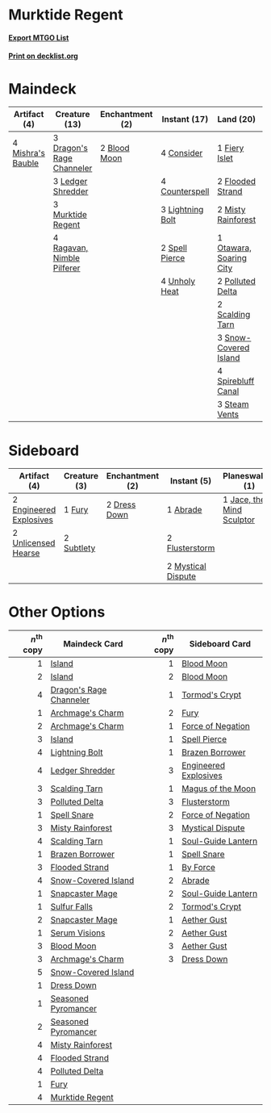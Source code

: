 # Murktide Regent

#### [Export MTGO List](../collection/Murktide%20Regent/Murktide%20Regent.txt)
#### [Print on decklist.org](http://decklist.org/?deckmain=2%09Blood%20Moon%0A4%09Consider%0A4%09Counterspell%0A3%09Dragon's%20Rage%20Channeler%0A4%09Expressive%20Iteration%0A1%09Fiery%20Islet%0A2%09Flooded%20Strand%0A3%09Ledger%20Shredder%0A3%09Lightning%20Bolt%0A4%09Mishra's%20Bauble%0A2%09Misty%20Rainforest%0A3%09Murktide%20Regent%0A1%09Otawara,%20Soaring%20City%0A2%09Polluted%20Delta%0A4%09Ragavan,%20Nimble%20Pilferer%0A2%09Scalding%20Tarn%0A3%09Snow-Covered%20Island%0A2%09Spell%20Pierce%0A4%09Spirebluff%20Canal%0A3%09Steam%20Vents%0A4%09Unholy%20Heat&deckside=1%09Abrade%0A2%09Dress%20Down%0A2%09Engineered%20Explosives%0A2%09Flusterstorm%0A1%09Fury%0A1%09Jace,%20the%20Mind%20Sculptor%0A2%09Mystical%20Dispute%0A2%09Subtlety%0A2%09Unlicensed%20Hearse)
# Maindeck

|                                        Artifact (4)                                        |                                            Creature (13)                                            |                                   Enchantment (2)                                    |                                      Instant (17)                                       |                                            Land (20)                                             |                                           Sorcery (4)                                           |
|--------------------------------------------------------------------------------------------|-----------------------------------------------------------------------------------------------------|--------------------------------------------------------------------------------------|-----------------------------------------------------------------------------------------|--------------------------------------------------------------------------------------------------|-------------------------------------------------------------------------------------------------|
|4 [Mishra's Bauble](http://gatherer.wizards.com/Pages/Card/Details.aspx?multiverseid=122122)|3 [Dragon's Rage Channeler](http://gatherer.wizards.com/Pages/Card/Details.aspx?multiverseid=522197) |2 [Blood Moon](http://gatherer.wizards.com/Pages/Card/Details.aspx?multiverseid=45386)|4 [Consider](http://gatherer.wizards.com/Pages/Card/Details.aspx?multiverseid=534803)    |1 [Fiery Islet](http://gatherer.wizards.com/Pages/Card/Details.aspx?multiverseid=464187)          |4 [Expressive Iteration](http://gatherer.wizards.com/Pages/Card/Details.aspx?multiverseid=513678)|
|                                                                                            |3 [Ledger Shredder](http://gatherer.wizards.com/Pages/Card/Details.aspx?multiverseid=555247)         |                                                                                      |4 [Counterspell](http://gatherer.wizards.com/Pages/Card/Details.aspx?multiverseid=699)   |2 [Flooded Strand](http://gatherer.wizards.com/Pages/Card/Details.aspx?multiverseid=405098)       |                                                                                                 |
|                                                                                            |3 [Murktide Regent](http://gatherer.wizards.com/Pages/Card/Details.aspx?multiverseid=522128)         |                                                                                      |3 [Lightning Bolt](http://gatherer.wizards.com/Pages/Card/Details.aspx?multiverseid=806) |2 [Misty Rainforest](http://gatherer.wizards.com/Pages/Card/Details.aspx?multiverseid=405102)     |                                                                                                 |
|                                                                                            |4 [Ragavan, Nimble Pilferer](http://gatherer.wizards.com/Pages/Card/Details.aspx?multiverseid=522214)|                                                                                      |2 [Spell Pierce](http://gatherer.wizards.com/Pages/Card/Details.aspx?multiverseid=425876)|1 [Otawara, Soaring City](http://gatherer.wizards.com/Pages/Card/Details.aspx?multiverseid=548584)|                                                                                                 |
|                                                                                            |                                                                                                     |                                                                                      |4 [Unholy Heat](http://gatherer.wizards.com/Pages/Card/Details.aspx?multiverseid=522221) |2 [Polluted Delta](http://gatherer.wizards.com/Pages/Card/Details.aspx?multiverseid=405104)       |                                                                                                 |
|                                                                                            |                                                                                                     |                                                                                      |                                                                                         |2 [Scalding Tarn](http://gatherer.wizards.com/Pages/Card/Details.aspx?multiverseid=405107)        |                                                                                                 |
|                                                                                            |                                                                                                     |                                                                                      |                                                                                         |3 [Snow-Covered Island](http://gatherer.wizards.com/Pages/Card/Details.aspx?multiverseid=121130)  |                                                                                                 |
|                                                                                            |                                                                                                     |                                                                                      |                                                                                         |4 [Spirebluff Canal](http://gatherer.wizards.com/Pages/Card/Details.aspx?multiverseid=417822)     |                                                                                                 |
|                                                                                            |                                                                                                     |                                                                                      |                                                                                         |3 [Steam Vents](http://gatherer.wizards.com/Pages/Card/Details.aspx?multiverseid=405109)          |                                                                                                 |


# Sideboard

|                                          Artifact (4)                                           |                                    Creature (3)                                     |                                    Enchantment (2)                                    |                                         Instant (5)                                         |                                          Planeswalker (1)                                          |
|-------------------------------------------------------------------------------------------------|-------------------------------------------------------------------------------------|---------------------------------------------------------------------------------------|---------------------------------------------------------------------------------------------|----------------------------------------------------------------------------------------------------|
|2 [Engineered Explosives](http://gatherer.wizards.com/Pages/Card/Details.aspx?multiverseid=50139)|1 [Fury](http://gatherer.wizards.com/Pages/Card/Details.aspx?multiverseid=522202)    |2 [Dress Down](http://gatherer.wizards.com/Pages/Card/Details.aspx?multiverseid=522115)|1 [Abrade](http://gatherer.wizards.com/Pages/Card/Details.aspx?multiverseid=430772)          |1 [Jace, the Mind Sculptor](http://gatherer.wizards.com/Pages/Card/Details.aspx?multiverseid=442051)|
|2 [Unlicensed Hearse](http://gatherer.wizards.com/Pages/Card/Details.aspx?multiverseid=555447)   |2 [Subtlety](http://gatherer.wizards.com/Pages/Card/Details.aspx?multiverseid=522143)|                                                                                       |2 [Flusterstorm](http://gatherer.wizards.com/Pages/Card/Details.aspx?multiverseid=228255)    |                                                                                                    |
|                                                                                                 |                                                                                     |                                                                                       |2 [Mystical Dispute](http://gatherer.wizards.com/Pages/Card/Details.aspx?multiverseid=473020)|                                                                                                    |


# Other Options

|*n*<sup>th</sup> copy|                                          Maindeck Card                                           |*n*<sup>th</sup> copy|                                        Sideboard Card                                         |
|--------------------:|--------------------------------------------------------------------------------------------------|--------------------:|-----------------------------------------------------------------------------------------------|
|                    1|[Island](http://gatherer.wizards.com/Pages/Card/Details.aspx?multiverseid=439857)                 |                    1|[Blood Moon](http://gatherer.wizards.com/Pages/Card/Details.aspx?multiverseid=45386)           |
|                    2|[Island](http://gatherer.wizards.com/Pages/Card/Details.aspx?multiverseid=439857)                 |                    2|[Blood Moon](http://gatherer.wizards.com/Pages/Card/Details.aspx?multiverseid=45386)           |
|                    4|[Dragon's Rage Channeler](http://gatherer.wizards.com/Pages/Card/Details.aspx?multiverseid=522197)|                    1|[Tormod's Crypt](http://gatherer.wizards.com/Pages/Card/Details.aspx?multiverseid=389723)      |
|                    1|[Archmage's Charm](http://gatherer.wizards.com/Pages/Card/Details.aspx?multiverseid=463989)       |                    2|[Fury](http://gatherer.wizards.com/Pages/Card/Details.aspx?multiverseid=522202)                |
|                    2|[Archmage's Charm](http://gatherer.wizards.com/Pages/Card/Details.aspx?multiverseid=463989)       |                    1|[Force of Negation](http://gatherer.wizards.com/Pages/Card/Details.aspx?multiverseid=464001)   |
|                    3|[Island](http://gatherer.wizards.com/Pages/Card/Details.aspx?multiverseid=439857)                 |                    1|[Spell Pierce](http://gatherer.wizards.com/Pages/Card/Details.aspx?multiverseid=425876)        |
|                    4|[Lightning Bolt](http://gatherer.wizards.com/Pages/Card/Details.aspx?multiverseid=806)            |                    1|[Brazen Borrower](http://gatherer.wizards.com/Pages/Card/Details.aspx?multiverseid=473001)     |
|                    4|[Ledger Shredder](http://gatherer.wizards.com/Pages/Card/Details.aspx?multiverseid=555247)        |                    3|[Engineered Explosives](http://gatherer.wizards.com/Pages/Card/Details.aspx?multiverseid=50139)|
|                    3|[Scalding Tarn](http://gatherer.wizards.com/Pages/Card/Details.aspx?multiverseid=405107)          |                    1|[Magus of the Moon](http://gatherer.wizards.com/Pages/Card/Details.aspx?multiverseid=136152)   |
|                    3|[Polluted Delta](http://gatherer.wizards.com/Pages/Card/Details.aspx?multiverseid=405104)         |                    3|[Flusterstorm](http://gatherer.wizards.com/Pages/Card/Details.aspx?multiverseid=228255)        |
|                    1|[Spell Snare](http://gatherer.wizards.com/Pages/Card/Details.aspx?multiverseid=446100)            |                    2|[Force of Negation](http://gatherer.wizards.com/Pages/Card/Details.aspx?multiverseid=464001)   |
|                    3|[Misty Rainforest](http://gatherer.wizards.com/Pages/Card/Details.aspx?multiverseid=405102)       |                    3|[Mystical Dispute](http://gatherer.wizards.com/Pages/Card/Details.aspx?multiverseid=473020)    |
|                    4|[Scalding Tarn](http://gatherer.wizards.com/Pages/Card/Details.aspx?multiverseid=405107)          |                    1|[Soul-Guide Lantern](http://gatherer.wizards.com/Pages/Card/Details.aspx?multiverseid=476488)  |
|                    1|[Brazen Borrower](http://gatherer.wizards.com/Pages/Card/Details.aspx?multiverseid=473001)        |                    1|[Spell Snare](http://gatherer.wizards.com/Pages/Card/Details.aspx?multiverseid=446100)         |
|                    3|[Flooded Strand](http://gatherer.wizards.com/Pages/Card/Details.aspx?multiverseid=405098)         |                    1|[By Force](http://gatherer.wizards.com/Pages/Card/Details.aspx?multiverseid=426825)            |
|                    4|[Snow-Covered Island](http://gatherer.wizards.com/Pages/Card/Details.aspx?multiverseid=121130)    |                    2|[Abrade](http://gatherer.wizards.com/Pages/Card/Details.aspx?multiverseid=430772)              |
|                    1|[Snapcaster Mage](http://gatherer.wizards.com/Pages/Card/Details.aspx?multiverseid=227676)        |                    2|[Soul-Guide Lantern](http://gatherer.wizards.com/Pages/Card/Details.aspx?multiverseid=476488)  |
|                    1|[Sulfur Falls](http://gatherer.wizards.com/Pages/Card/Details.aspx?multiverseid=443135)           |                    2|[Tormod's Crypt](http://gatherer.wizards.com/Pages/Card/Details.aspx?multiverseid=389723)      |
|                    2|[Snapcaster Mage](http://gatherer.wizards.com/Pages/Card/Details.aspx?multiverseid=227676)        |                    1|[Aether Gust](http://gatherer.wizards.com/Pages/Card/Details.aspx?multiverseid=466796)         |
|                    1|[Serum Visions](http://gatherer.wizards.com/Pages/Card/Details.aspx?multiverseid=50145)           |                    2|[Aether Gust](http://gatherer.wizards.com/Pages/Card/Details.aspx?multiverseid=466796)         |
|                    3|[Blood Moon](http://gatherer.wizards.com/Pages/Card/Details.aspx?multiverseid=45386)              |                    3|[Aether Gust](http://gatherer.wizards.com/Pages/Card/Details.aspx?multiverseid=466796)         |
|                    3|[Archmage's Charm](http://gatherer.wizards.com/Pages/Card/Details.aspx?multiverseid=463989)       |                    3|[Dress Down](http://gatherer.wizards.com/Pages/Card/Details.aspx?multiverseid=522115)          |
|                    5|[Snow-Covered Island](http://gatherer.wizards.com/Pages/Card/Details.aspx?multiverseid=121130)    |                     |                                                                                               |
|                    1|[Dress Down](http://gatherer.wizards.com/Pages/Card/Details.aspx?multiverseid=522115)             |                     |                                                                                               |
|                    1|[Seasoned Pyromancer](http://gatherer.wizards.com/Pages/Card/Details.aspx?multiverseid=464094)    |                     |                                                                                               |
|                    2|[Seasoned Pyromancer](http://gatherer.wizards.com/Pages/Card/Details.aspx?multiverseid=464094)    |                     |                                                                                               |
|                    4|[Misty Rainforest](http://gatherer.wizards.com/Pages/Card/Details.aspx?multiverseid=405102)       |                     |                                                                                               |
|                    4|[Flooded Strand](http://gatherer.wizards.com/Pages/Card/Details.aspx?multiverseid=405098)         |                     |                                                                                               |
|                    4|[Polluted Delta](http://gatherer.wizards.com/Pages/Card/Details.aspx?multiverseid=405104)         |                     |                                                                                               |
|                    1|[Fury](http://gatherer.wizards.com/Pages/Card/Details.aspx?multiverseid=522202)                   |                     |                                                                                               |
|                    4|[Murktide Regent](http://gatherer.wizards.com/Pages/Card/Details.aspx?multiverseid=522128)        |                     |                                                                                               |

